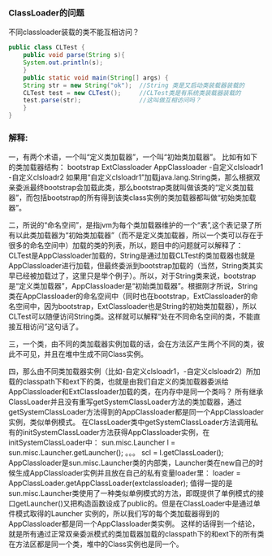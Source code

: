 ### ClassLoader的问题
不同classloader装载的类不能互相访问？
```java
public class CLTest {
    public void parse(String s){
    System.out.println(s);
    }
    public static void main(String[] args) {
    String str = new String("ok");  //String 类是又启动类装载器装载的
    CLTest test = new CLTest();     //CLTest类是有系统类装载器装载的
    test.parse(str);                //这叫做互相访问吗？
    }
}
```
### 解释:
一，有两个术语，一个叫“定义类加载器”，一个叫“初始类加载器”。
比如有如下的类加载器结构：
bootstrap
  ExtClassloader
    AppClassloader
    -自定义clsloadr1
    -自定义clsloadr2 
如果用“自定义clsloadr1”加载java.lang.String类，那么根据双亲委派最终bootstrap会加载此类，那么bootstrap类就叫做该类的“定义类加载器”，而包括bootstrap的所有得到该类class实例的类加载器都叫做“初始类加载器”。

二，所说的“命名空间”，是指jvm为每个类加载器维护的一个“表”,这个表记录了所有以此类加载器为“初始类加载器”（而不是定义类加载器，所以一个类可以存在于很多的命名空间中）加载的类的列表，所以，题目中的问题就可以解释了：
CLTest是AppClassloader加载的，String是通过加载CLTest的类加载器也就是AppClassloader进行加载，但最终委派到bootstrap加载的（当然，String类其实早已经被加载过了，这里只是举个例子）。所以，对于String类来说，bootstrap是“定义类加载器”，AppClassloader是“初始类加载器”。根据刚才所说，String类在AppClassloader的命名空间中（同时也在bootstrap，ExtClassloader的命名空间中，因为bootstrap，ExtClassloader也是String的初始类加载器），所以CLTest可以随便访问String类。这样就可以解释“处在不同命名空间的类，不能直接互相访问”这句话了。

三，一个类，由不同的类加载器实例加载的话，会在方法区产生两个不同的类，彼此不可见，并且在堆中生成不同Class实例。

四，那么由不同类加载器实例（比如-自定义clsloadr1，-自定义clsloadr2）所加载的classpath下和ext下的类，也就是由我们自定义的类加载器委派给AppClassloader和ExtClassloader加载的类，在内存中是同一个类吗？
所有继承ClassLoader并且没有重写getSystemClassLoader方法的类加载器，通过getSystemClassLoader方法得到的AppClassloader都是同一个AppClassloader实例，类似单例模式。
在ClassLoader类中getSystemClassLoader方法调用私有的initSystemClassLoader方法获得AppClassloader实例，在initSystemClassLoader中：
sun.misc.Launcher l = sun.misc.Launcher.getLauncher();
。。。
scl = l.getClassLoader();
AppClassloader是sun.misc.Launcher类的内部类，Launcher类在new自己的时候生成AppClassloader实例并且放在自己的私有变量loader里：
loader = AppClassLoader.getAppClassLoader(extclassloader);
值得一提的是sun.misc.Launcher类使用了一种类似单例模式的方法，即既提供了单例模式的接口getLauncher()又把构造函数设成了public的。但是在ClassLoader中是通过单件模式取得的Launcher 实例的，所以我们写的每个类加载器得到的AppClassloader都是同一个AppClassloader类实例。
这样的话得到一个结论，就是所有通过正常双亲委派模式的类加载器加载的classpath下的和ext下的所有类在方法区都是同一个类，堆中的Class实例也是同一个。